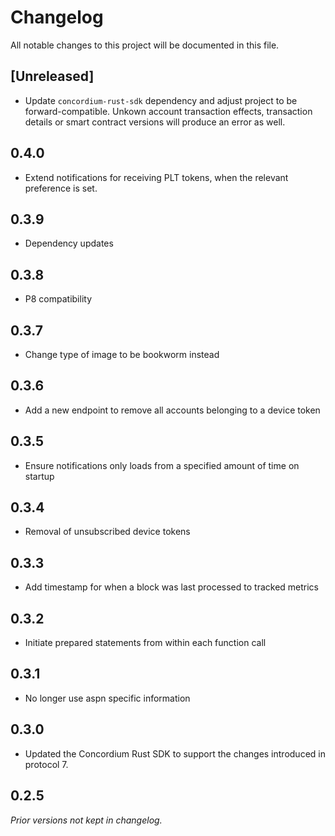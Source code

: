 # Changelog

All notable changes to this project will be documented in this file.

## [Unreleased]

- Update `concordium-rust-sdk` dependency and adjust project to be forward-compatible. Unkown account transaction effects, transaction details or smart contract versions will produce an error as well.

## 0.4.0

- Extend notifications for receiving PLT tokens, when the relevant preference is set.

## 0.3.9

- Dependency updates

## 0.3.8

- P8 compatibility

## 0.3.7

- Change type of image to be bookworm instead

## 0.3.6

- Add a new endpoint to remove all accounts belonging to a device token

## 0.3.5

- Ensure notifications only loads from a specified amount of time on startup

## 0.3.4

- Removal of unsubscribed device tokens

## 0.3.3

- Add timestamp for when a block was last processed to tracked metrics

## 0.3.2

- Initiate prepared statements from within each function call

## 0.3.1

- No longer use aspn specific information

## 0.3.0

- Updated the Concordium Rust SDK to support the changes introduced in protocol 7.

## 0.2.5

*Prior versions not kept in changelog.*
